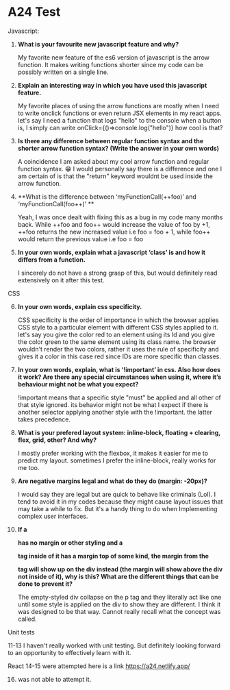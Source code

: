 # A24 Test

Javascript:

1. **What is your favourite new javascript feature and why?**

   My favorite new feature of the es6 version of javascript is the arrow function. It makes writing functions shorter since my code can be possibly written on a single line.

2. **Explain an interesting way in which you have used this javascript feature.** 

   My favorite places of using the arrow functions are mostly when I need to write onclick functions or even return JSX elements in my react apps. let's say I need a function that logs "hello" to the console when a button is, I simply can write onClick={()=>console.log("hello")} how cool is that?

3. **Is there any difference between regular function syntax and the shorter arrow function syntax? (Write the answer in your own words)**

   A coincidence I am asked about my cool arrow function and regular function syntax. 😁 I would personally say there is a difference and one I am certain of is that the "return"        keyword wouldnt be used inside the arrow function. 

4. **What is the difference between ‘myFunctionCall(++foo)’   and  ‘myFunctionCall(foo++)’ **

   Yeah, I was once dealt with fixing this as a bug in my code many months back. While ++foo and foo++ would increase the value of foo by +1, ++foo returns the new increased            value i.e foo = foo + 1, while foo++ would return the previous value i.e foo = foo
   
5. **In your own words, explain what a javascript ‘class’ is and how it differs from a function.**

   I sincerely do not have a strong grasp of this, but would definitely read extensively on it after this test.


CSS 

6. **In your own words, explain css specificity.**

   CSS specificity is the order of importance in which the browser applies CSS style to a particular element with different CSS styles applied to it. let's say you give the color red to an element using its Id and you give the color green to the same element using its class name. the browser wouldn't render the two colors, rather it uses the rule of specificity and gives it a color in this case red since IDs are more specific than classes. 
   
7. **In your own words, explain, what is ‘!important’ in css.  Also how does it work?  Are there any special circumstances when using it, where it’s behaviour might not be what      you expect?**

   !important means that a specific style "must" be applied and all other of that style ignored. its behavior might not be what I expect if there is another selector applying another style with the !important. the latter takes precedence. 

8. **What is your prefered layout system: inline-block, floating + clearing, flex, grid, other?  And why?**

   I mostly prefer working with the flexbox, it makes it easier for me to predict my layout. sometimes I prefer the inline-block, really works for me too.

9. **Are negative margins legal and what do they do (margin: -20px)?**

   I would say they are legal but are quick to behave like criminals (Lol). I tend to avoid it in my codes because they might cause layout issues that may take a while to fix.    But it's a handy thing to do when Implementing complex user interfaces. 

10. **If a <div/> has no margin or other styling and a <p/> tag inside of it has a margin top of some kind, the margin from the <p/> tag will show up on the div instead (the           margin will show above the div not inside of it), why is this?  What are the different things that can be done to prevent it?**

    The empty-styled div collapse on the p tag and they literally act like one until some style is applied on the div to show they are different. I think it was designed to be that way. Cannot really recall what the concept was called.


Unit tests

11-13 I haven't really worked with unit testing. But definitely looking forward to an opportunity to effectively learn with it.

React
14-15 were attempted here is a link https://a24.netlify.app/

16. was not able to attempt it.

